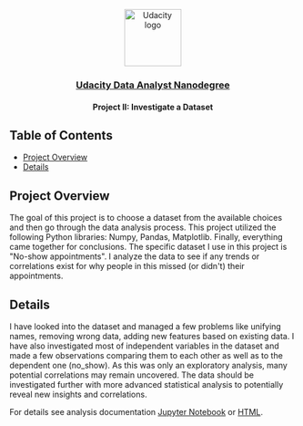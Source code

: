 <p align="center">
  <a href="https://www.udacity.com/">
    <img src='https://course_report_production.s3.amazonaws.com/rich/rich_files/rich_files/5511/s300/udacity-logo.png' alt="Udacity logo" width = 100px>
   </a>
</p>

<h3 align="center"><a href = "https://www.udacity.com/course/data-analyst-nanodegree--nd002"> Udacity Data Analyst Nanodegree </a></h3>
<h4 align="center">Project II: Investigate a Dataset</h4>

## Table of Contents
- [Project Overview](#project_overview)
- [Details](#details)

## Project Overview  <a name="project_overview"></a>
The goal of this project is to choose a dataset from the available choices and then go through the data analysis process. This project utilized the following Python libraries: Numpy, Pandas, Matplotlib. Finally, everything came together for conclusions. The specific dataset I use in this project is "No-show appointments". I analyze the data to see if any trends or correlations exist for why people in this missed (or didn't) their appointments.

## Details <a name="details"></a>
I have looked into the dataset and managed a few problems like unifying names, removing wrong data, adding new features based on existing data. I have also investigated most of independent variables in the dataset and made a few observations comparing them to each other as well as to the dependent one (no_show). As this was only an exploratory analysis, many potential correlations may remain uncovered. The data should be investigated further with more advanced statistical analysis to potentially reveal new insights and correlations.

For details see analysis documentation [Jupyter Notebook](https://github.com/alhanoofalsagir/DataAnalyst-P2/blob/main/Investigate_a_Dataset.ipynb) or [HTML](https://github.com/alhanoofalsagir/DataAnalyst-P2/blob/main/Investigate_a_Dataset.html).
